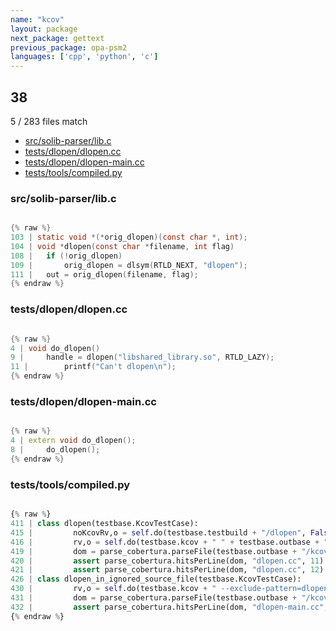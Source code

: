 ```yaml
---
name: "kcov"
layout: package
next_package: gettext
previous_package: opa-psm2
languages: ['cpp', 'python', 'c']
---
```

## 38
5 / 283 files match

 - [src/solib-parser/lib.c](#srcsolib-parserlibc)
 - [tests/dlopen/dlopen.cc](#testsdlopendlopencc)
 - [tests/dlopen/dlopen-main.cc](#testsdlopendlopen-maincc)
 - [tests/tools/compiled.py](#teststoolscompiledpy)

### src/solib-parser/lib.c

```c

{% raw %}
103 | static void *(*orig_dlopen)(const char *, int);
104 | void *dlopen(const char *filename, int flag)
108 | 	if (!orig_dlopen)
109 | 		orig_dlopen = dlsym(RTLD_NEXT, "dlopen");
111 | 	out = orig_dlopen(filename, flag);
{% endraw %}

```
### tests/dlopen/dlopen.cc

```cpp

{% raw %}
4 | void do_dlopen()
9 | 	handle = dlopen("libshared_library.so", RTLD_LAZY);
11 | 		printf("Can't dlopen\n");
{% endraw %}

```
### tests/dlopen/dlopen-main.cc

```cpp

{% raw %}
4 | extern void do_dlopen();
8 | 	do_dlopen();
{% endraw %}

```
### tests/tools/compiled.py

```python

{% raw %}
411 | class dlopen(testbase.KcovTestCase):
415 |         noKcovRv,o = self.do(testbase.testbuild + "/dlopen", False)
416 |         rv,o = self.do(testbase.kcov + " " + testbase.outbase + "/kcov " + testbase.testbuild + "/dlopen", False)
419 |         dom = parse_cobertura.parseFile(testbase.outbase + "/kcov/dlopen/cobertura.xml")
420 |         assert parse_cobertura.hitsPerLine(dom, "dlopen.cc", 11) == 1
421 |         assert parse_cobertura.hitsPerLine(dom, "dlopen.cc", 12) == 0
426 | class dlopen_in_ignored_source_file(testbase.KcovTestCase):
430 |         rv,o = self.do(testbase.kcov + " --exclude-pattern=dlopen.cc " + testbase.outbase + "/kcov " + testbase.testbuild + "/dlopen", False)
431 |         dom = parse_cobertura.parseFile(testbase.outbase + "/kcov/dlopen/cobertura.xml")
432 |         assert parse_cobertura.hitsPerLine(dom, "dlopen-main.cc", 10) == 1
{% endraw %}

```